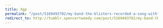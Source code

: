 ```yaml
---
title: Xgp
permalink: "/post/5169493702/my-band-the-blisters-recorded-a-song-with"
redirect_to: http://tumblr.spencertweedy.com/post/5169493702/my-band-the-blisters-recorded-a-song-with
---
```


